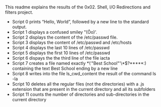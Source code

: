 This readme explains the results of the 0x02. Shell, I/O Redirections and filters project.
- Script 0 prints “Hello, World”, followed by a new line to the standard output.
- Script 1 displays a confused smiley "(Ôo)'.
- Script 2 displays the content of the /etc/passwd file.
- Script 3 displays the content of /etc/passwd and /etc/hosts
- Script 4 displays the last 10 lines of /etc/passwd
- Script 5 displays the first 10 lines of /etc/passwd
- Script 6 dispays the the third line of the file iacta
- Script 7 creates a file named exactly \*\\'"Best School"\'\\*$\?\*\*\*\*\*:) containing the text Best School ending by a new line
- Script 8 writes into the file ls_cwd_content the result of the command ls -la
- Script 10 deletes all the regular files (not the directories) with a .js extension that are present in the current directory and all its subfolders
- Script 11 counts the number of directories and sub-directories in the current directory 
